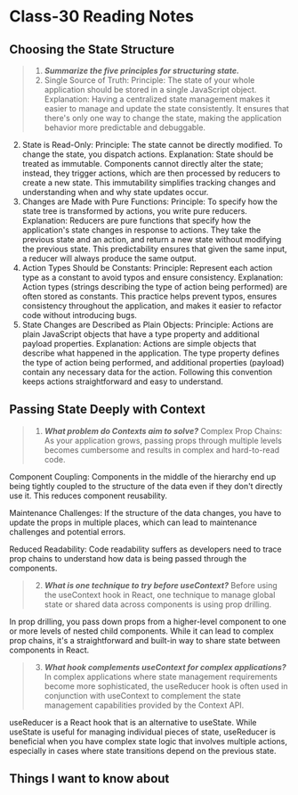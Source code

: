 # Class-30 Reading Notes

## Choosing the State Structure

> 1. ***Summarize the five principles for structuring state.***
> 1. Single Source of Truth:
Principle: The state of your whole application should be stored in a single JavaScript object.
Explanation: Having a centralized state management makes it easier to manage and update the state consistently. It ensures that there's only one way to change the state, making the application behavior more predictable and debuggable.
2. State is Read-Only:
Principle: The state cannot be directly modified. To change the state, you dispatch actions.
Explanation: State should be treated as immutable. Components cannot directly alter the state; instead, they trigger actions, which are then processed by reducers to create a new state. This immutability simplifies tracking changes and understanding when and why state updates occur.
3. Changes are Made with Pure Functions:
Principle: To specify how the state tree is transformed by actions, you write pure reducers.
Explanation: Reducers are pure functions that specify how the application's state changes in response to actions. They take the previous state and an action, and return a new state without modifying the previous state. This predictability ensures that given the same input, a reducer will always produce the same output.
4. Action Types Should be Constants:
Principle: Represent each action type as a constant to avoid typos and ensure consistency.
Explanation: Action types (strings describing the type of action being performed) are often stored as constants. This practice helps prevent typos, ensures consistency throughout the application, and makes it easier to refactor code without introducing bugs.
5. State Changes are Described as Plain Objects:
Principle: Actions are plain JavaScript objects that have a type property and additional payload properties.
Explanation: Actions are simple objects that describe what happened in the application. The type property defines the type of action being performed, and additional properties (payload) contain any necessary data for the action. Following this convention keeps actions straightforward and easy to understand.
>

## Passing State Deeply with Context

> 1. ***What problem do Contexts aim to solve?***
> Complex Prop Chains: As your application grows, passing props through multiple levels becomes cumbersome and results in complex and hard-to-read code.

Component Coupling: Components in the middle of the hierarchy end up being tightly coupled to the structure of the data even if they don't directly use it. This reduces component reusability.

Maintenance Challenges: If the structure of the data changes, you have to update the props in multiple places, which can lead to maintenance challenges and potential errors.

Reduced Readability: Code readability suffers as developers need to trace prop chains to understand how data is being passed through the components.
>
> 2. ***What is one technique to try before useContext?***
> Before using the useContext hook in React, one technique to manage global state or shared data across components is using prop drilling.

In prop drilling, you pass down props from a higher-level component to one or more levels of nested child components. While it can lead to complex prop chains, it's a straightforward and built-in way to share state between components in React.
>
> 3. ***What hook complements useContext for complex applications?***
> In complex applications where state management requirements become more sophisticated, the useReducer hook is often used in conjunction with useContext to complement the state management capabilities provided by the Context API.

useReducer is a React hook that is an alternative to useState. While useState is useful for managing individual pieces of state, useReducer is beneficial when you have complex state logic that involves multiple actions, especially in cases where state transitions depend on the previous state.
>

## Things I want to know about
